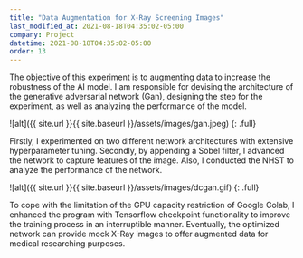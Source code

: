 ```yaml
---
title: "Data Augmentation for X-Ray Screening Images"
last_modified_at: 2021-08-18T04:35:02-05:00
company: Project
datetime: 2021-08-18T04:35:02-05:00
order: 13
---
```


The objective of this experiment is to augmenting data to increase the robustness of the AI model. I am responsible for devising the architecture of the generative adversarial network (Gan), designing the step for the experiment, as well as analyzing the performance of the model. 

![alt]({{ site.url }}{{ site.baseurl }}/assets/images/gan.jpeg)
{: .full}

Firstly, I experimented on two different network architectures with extensive hyperparameter tuning. Secondly, by appending a Sobel filter, I advanced the network to capture features of the image. Also, I conducted the NHST to analyze the performance of the network. 

![alt]({{ site.url }}{{ site.baseurl }}/assets/images/dcgan.gif)
{: .full}

To cope with the limitation of the GPU capacity restriction of Google Colab, I enhanced the program with Tensorflow checkpoint functionality to improve the training process in an interruptible manner. Eventually, the optimized network can provide mock X-Ray images to offer augmented data for medical researching purposes.